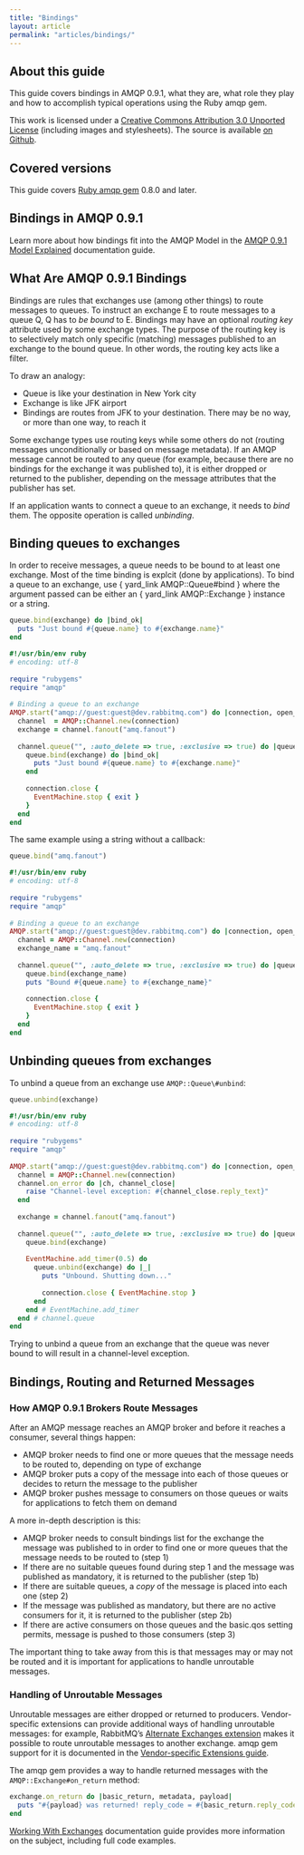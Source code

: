 ```yaml
---
title: "Bindings"
layout: article
permalink: "articles/bindings/"
---
```


About this guide
----------------

This guide covers bindings in AMQP 0.9.1, what they are, what role they
play and how to accomplish typical operations using the Ruby amqp gem.

This work is licensed under a
<a rel="license" href="http://creativecommons.org/licenses/by/3.0/">Creative
Commons Attribution 3.0 Unported License</a> (including images and
stylesheets). The source is available [on
Github](https://github.com/ruby-amqp/rubyamqp.info).

Covered versions
----------------

This guide covers [Ruby amqp gem](http://github.com/ruby-amqp/amqp)
0.8.0 and later.

Bindings in AMQP 0.9.1
----------------------

Learn more about how bindings fit into the AMQP Model in the [AMQP 0.9.1
Model Explained](http://www.rabbitmq.com/tutorials/amqp-concepts.html) documentation
guide.

What Are AMQP 0.9.1 Bindings
----------------------------

Bindings are rules that exchanges use (among other things) to route
messages to queues. To instruct an exchange E to route messages to a
queue Q, Q has to *be bound* to E. Bindings may have an optional
*routing key* attribute used by some exchange types. The purpose of the
routing key is to selectively match only specific (matching) messages
published to an exchange to the bound queue. In other words, the routing
key acts like a filter.

To draw an analogy:

 * Queue is like your destination in New York city
 * Exchange is like JFK airport
 * Bindings are routes from JFK to your destination. There may be no
way, or more than one way, to reach it

Some exchange types use routing keys while some others do not (routing
messages unconditionally or based on message metadata). If an AMQP
message cannot be routed to any queue (for example, because there are no
bindings for the exchange it was published to), it is either dropped or
returned to the publisher, depending on the message attributes that the
publisher has set.

If an application wants to connect a queue to an exchange, it needs to
*bind* them. The opposite operation is called *unbinding*.

Binding queues to exchanges
---------------------------

In order to receive messages, a queue needs to be bound to at least one
exchange. Most of the time binding is explcit (done by applications). To
bind a queue to an exchange, use { yard\_link AMQP::Queue\#bind } where
the argument passed can be either an { yard\_link AMQP::Exchange }
instance or a string.

``` ruby
queue.bind(exchange) do |bind_ok|
  puts "Just bound #{queue.name} to #{exchange.name}"
end
```

``` ruby
#!/usr/bin/env ruby
# encoding: utf-8
 
require "rubygems"
require "amqp"
 
# Binding a queue to an exchange
AMQP.start("amqp://guest:guest@dev.rabbitmq.com") do |connection, open_ok|
  channel  = AMQP::Channel.new(connection)
  exchange = channel.fanout("amq.fanout")
 
  channel.queue("", :auto_delete => true, :exclusive => true) do |queue, declare_ok|
    queue.bind(exchange) do |bind_ok|
      puts "Just bound #{queue.name} to #{exchange.name}"
    end
 
    connection.close {
      EventMachine.stop { exit }
    }
  end
end
```
The same example using a string without a callback:

``` ruby
queue.bind("amq.fanout")
```

``` ruby
#!/usr/bin/env ruby
# encoding: utf-8
 
require "rubygems"
require "amqp"
 
# Binding a queue to an exchange
AMQP.start("amqp://guest:guest@dev.rabbitmq.com") do |connection, open_ok|
  channel = AMQP::Channel.new(connection)
  exchange_name = "amq.fanout"
 
  channel.queue("", :auto_delete => true, :exclusive => true) do |queue, declare_ok|
    queue.bind(exchange_name)
    puts "Bound #{queue.name} to #{exchange_name}"
 
    connection.close {
      EventMachine.stop { exit }
    }
  end
end
```

Unbinding queues from exchanges
-------------------------------

To unbind a queue from an exchange use
`AMQP::Queue\#unbind`:

``` ruby
queue.unbind(exchange)
```

``` ruby
#!/usr/bin/env ruby
# encoding: utf-8
 
require "rubygems"
require "amqp"
 
AMQP.start("amqp://guest:guest@dev.rabbitmq.com") do |connection, open_ok|
  channel = AMQP::Channel.new(connection)
  channel.on_error do |ch, channel_close|
    raise "Channel-level exception: #{channel_close.reply_text}"
  end
 
  exchange = channel.fanout("amq.fanout")
 
  channel.queue("", :auto_delete => true, :exclusive => true) do |queue, declare_ok|
    queue.bind(exchange)
 
    EventMachine.add_timer(0.5) do
      queue.unbind(exchange) do |_|
        puts "Unbound. Shutting down..."
 
        connection.close { EventMachine.stop }
      end
    end # EventMachine.add_timer
  end # channel.queue
end
```

<span class="note">Trying to unbind a queue from an exchange that the
queue was never bound to will result in a channel-level
exception.</span>

Bindings, Routing and Returned Messages
---------------------------------------

### How AMQP 0.9.1 Brokers Route Messages

After an AMQP message reaches an AMQP broker and before it reaches a
consumer, several things happen:

 * AMQP broker needs to find one or more queues that the message needs
to be routed to, depending on type of exchange
  * AMQP broker puts a copy of the message into each of those queues or
decides to return the message to the publisher
  * AMQP broker pushes message to consumers on those queues or waits for
applications to fetch them on demand

A more in-depth description is this:

 * AMQP broker needs to consult bindings list for the exchange the
message was published to in order to find one or more queues that the
message needs to be routed to (step 1)
 * If there are no suitable queues found during step 1 and the message
was published as mandatory, it is returned to the publisher (step 1b)
 * If there are suitable queues, a *copy* of the message is placed into
each one (step 2)
 * If the message was published as mandatory, but there are no active
consumers for it, it is returned to the publisher (step 2b)
 * If there are active consumers on those queues and the basic.qos
setting permits, message is pushed to those consumers (step 3)

The important thing to take away from this is that messages may or may
not be routed and it is important for applications to handle unroutable
messages.

### Handling of Unroutable Messages

Unroutable messages are either dropped or returned to producers.
Vendor-specific extensions can provide additional ways of handling
unroutable messages: for example, RabbitMQ’s [Alternate Exchanges
extension](http://www.rabbitmq.com/ae.html) makes it possible to route
unroutable messages to another exchange. amqp gem support for it is
documented in the [Vendor-specific Extensions
guide](/articles/broker_specific_extensions/).

The amqp gem provides a way to handle returned messages with the
`AMQP::Exchange#on_return` method:

``` ruby
exchange.on_return do |basic_return, metadata, payload|
  puts "#{payload} was returned! reply_code = #{basic_return.reply_code}, reply_text = #{basic_return.reply_text}"
end
```

[Working With Exchanges](/articles/working_with_exchanges/)
documentation guide provides more information on the subject, including
full code examples.
